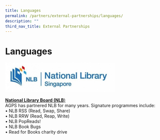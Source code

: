 ```yaml
---
title: Languages
permalink: /partners/external-partnerships/languages/
description: ""
third_nav_title: External Partnerships
---
```

Languages
=========
<img src="/images/Partners/External/NLB_logo.jpg"  
style="width:70%">

<a href="https://www.nlb.gov.sg/" target=_blank>**National Library Board (NLB**)</a>
<br>
AGPS has partnered NLB for many years. Signature programmes include:<br>
•	NLB RSS (Read, Swap, Share)<br>
•	NLB RRW (Read, Reap, Write)<br>
•	NLB PopReads!<br>
•	NLB Book Bugs<br>
•	Read for Books charity drive<br>